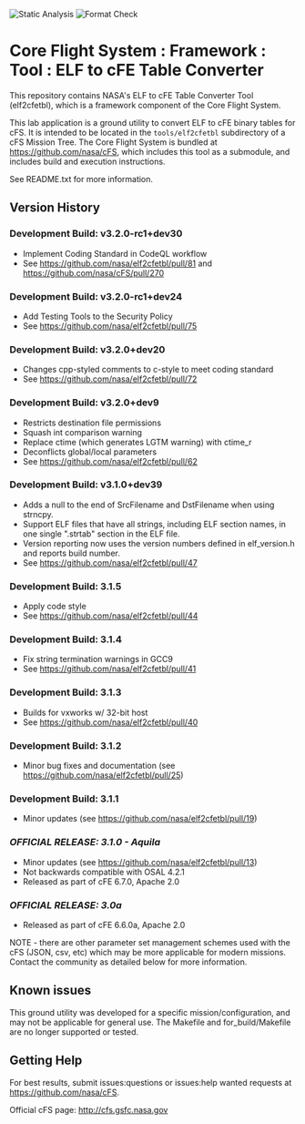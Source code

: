 ![Static Analysis](https://github.com/nasa/elf2cfetbl/workflows/Static%20Analysis/badge.svg)
![Format Check](https://github.com/nasa/elf2cfetbl/workflows/Format%20Check/badge.svg)

# Core Flight System : Framework : Tool : ELF to cFE Table Converter

This repository contains NASA's ELF to cFE Table Converter Tool (elf2cfetbl), which is a framework component of the Core Flight System.

This lab application is a ground utility to convert ELF to cFE binary tables for cFS. It is intended to be located in the `tools/elf2cfetbl` subdirectory of a cFS Mission Tree. The Core Flight System is bundled at <https://github.com/nasa/cFS>, which includes this tool as a submodule, and includes build and execution instructions.

See README.txt for more information.

## Version History

### Development Build: v3.2.0-rc1+dev30

-  Implement Coding Standard in CodeQL workflow
- See <https://github.com/nasa/elf2cfetbl/pull/81> and <https://github.com/nasa/cFS/pull/270>

### Development Build: v3.2.0-rc1+dev24

- Add Testing Tools to the Security Policy
- See <https://github.com/nasa/elf2cfetbl/pull/75>

### Development Build: v3.2.0+dev20

- Changes cpp-styled comments to c-style to meet coding standard
- See <https://github.com/nasa/elf2cfetbl/pull/72>

### Development Build: v3.2.0+dev9

- Restricts destination file permissions
- Squash int comparison warning
- Replace ctime (which generates LGTM warning) with ctime_r
- Deconflicts global/local parameters
- See <https://github.com/nasa/elf2cfetbl/pull/62>

### Development Build: v3.1.0+dev39

- Adds a null to the end of SrcFilename and DstFilename when using strncpy.
- Support ELF files that have all strings, including ELF section names, in one single ".strtab" section in the ELF file.
- Version reporting now uses the version numbers defined in elf_version.h and reports build number.
- See  <https://github.com/nasa/elf2cfetbl/pull/47>

### Development Build: 3.1.5

- Apply code style
- See <https://github.com/nasa/elf2cfetbl/pull/44>

### Development Build: 3.1.4

- Fix string termination warnings in GCC9
- See <https://github.com/nasa/elf2cfetbl/pull/41>

### Development Build: 3.1.3

- Builds for vxworks w/ 32-bit host
- See <https://github.com/nasa/elf2cfetbl/pull/40>

### Development Build: 3.1.2

- Minor bug fixes and documentation (see <https://github.com/nasa/elf2cfetbl/pull/25>)

### Development Build: 3.1.1

- Minor updates (see <https://github.com/nasa/elf2cfetbl/pull/19>)

### **_OFFICIAL RELEASE: 3.1.0 - Aquila_**

- Minor updates (see <https://github.com/nasa/elf2cfetbl/pull/13>)
- Not backwards compatible with OSAL 4.2.1
- Released as part of cFE 6.7.0, Apache 2.0

### **_OFFICIAL RELEASE: 3.0a_**

- Released as part of cFE 6.6.0a, Apache 2.0

NOTE - there are other parameter set management schemes used with the cFS (JSON, csv, etc) which may be more applicable for modern missions. Contact the community as detailed below for more information.

## Known issues

This ground utility was developed for a specific mission/configuration, and may not be applicable for general use. The Makefile and for_build/Makefile are no longer supported or tested.

## Getting Help

For best results, submit issues:questions or issues:help wanted requests at <https://github.com/nasa/cFS>.

Official cFS page: <http://cfs.gsfc.nasa.gov>
